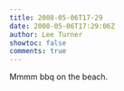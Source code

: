 ```yaml
---
title: 2008-05-06T17-29
date: 2008-05-06T17:29:06Z
author: Lee Turner
showtoc: false
comments: true
---
```


Mmmm bbq on the beach.

